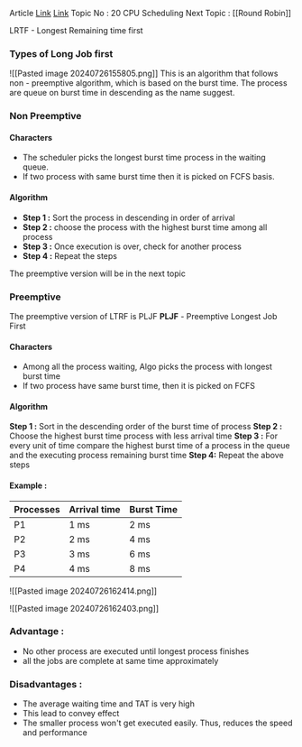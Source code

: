Article  [Link](https://www.geeksforgeeks.org/shortest-job-first-cpu-scheduling-with-predicted-burst-time/) [Link](https://www.geeksforgeeks.org/longest-remaining-time-first-lrtf-cpu-scheduling-algorithm/)
Topic No : 20 CPU Scheduling
Next Topic : [[Round Robin]]

LRTF - Longest Remaining time first 

### Types of Long Job first
![[Pasted image 20240726155805.png]]
This is an algorithm that follows non - preemptive algorithm, which is based on the burst time. The process are queue on burst time in descending as the name suggest. 


### Non Preemptive
#### Characters
- The scheduler picks the longest burst time process in the waiting queue. 
- If two process with same burst time then it is picked on FCFS basis. 

#### Algorithm
- **Step 1 :** Sort the process in descending in order of arrival
- **Step 2 :** choose the process with the highest burst time among all process
- **Step 3 :** Once execution is over, check for another process 
- **Step 4 :** Repeat the steps

The preemptive version will be in the next topic
### Preemptive

The preemptive version of LTRF is PLJF
**PLJF** - Preemptive Longest Job First

#### Characters
- Among all the process waiting, Algo picks the process with longest burst time
- If two process have same burst time, then it is picked on FCFS
#### Algorithm 
**Step 1 :** Sort in the descending order of the burst time of process
**Step 2 :** Choose the highest burst time process with less arrival time
**Step 3 :** For every unit of time compare the highest burst time of a process in the queue and the executing process remaining burst time
**Step 4:** Repeat the above steps

#### Example :
| Processes | Arrival time | Burst Time |
| --------- | ------------ | ---------- |
| P1        | 1 ms         | 2 ms       |
| P2        | 2 ms         | 4 ms       |
| P3        | 3 ms         | 6 ms       |
| P4        | 4 ms         | 8 ms       |

![[Pasted image 20240726162414.png]]

![[Pasted image 20240726162403.png]]

### Advantage :
- No other process are executed until longest process finishes
- all the jobs are complete at same time approximately

### Disadvantages :
- The average waiting time and TAT is very high
- This lead to convey effect
- The smaller process won't get executed easily. Thus, reduces the speed and performance
